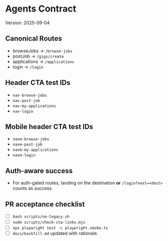 <!-- AGENT CONTRACT v2025-09-04 -->
# Agents Contract
Version: 2025-09-04

## Canonical Routes
- browseJobs → `/browse-jobs`
- postJob → `/gigs/create`
- applications → `/applications`
- login → `/login`

## Header CTA test IDs
- `nav-browse-jobs`
- `nav-post-job`
- `nav-my-applications`
- `nav-login`

## Mobile header CTA test IDs
- `navm-browse-jobs`
- `navm-post-job`
- `navm-my-applications`
- `navm-login`

## Auth-aware success
- For auth-gated routes, landing on the destination **or** `/login?next=<dest>` counts as success.

## PR acceptance checklist
- [ ] `bash scripts/no-legacy.sh`
- [ ] `node scripts/check-cta-links.mjs`
- [ ] `npx playwright test -c playwright.smoke.ts`
- [ ] `docs/backfill.md` updated with rationale.
